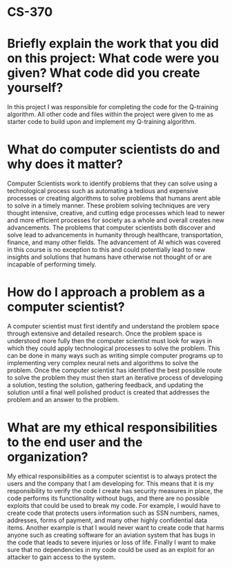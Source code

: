 # CS-370
# Briefly explain the work that you did on this project: What code were you given? What code did you create yourself?
In this project I was responsible for completing the code for the Q-training algorithm. All other code and files within the project were given to me as starter code to build upon and implement my Q-training algorithm.

# What do computer scientists do and why does it matter?
Computer Scientists work to identify problems that they can solve using a technological process such as automating a tedious and expensive processes or creating algorithms to solve problems that humans arent able to solve in a timely manner. These problem solving techniques are very thought intensive, creative, and cutting edge processes which lead to newer and more efficient processes for society as a whole and overall creates new advancements. The problems that computer scientists both discover and solve lead to advancements in humanity through healthcare, transportation, finance, and many other fields. The advancement of AI which was covered in this course is no exception to this and could potentially lead to new insights and solutions that humans have otherwise not thought of or are incapable of performing timely.

# How do I approach a problem as a computer scientist?
A computer scientist must first identify and understand the problem space through extensive and detailed research. Once the problem space is understood more fully then the computer scientist must look for ways in which they could apply technological processes to solve the problem. This can be done in many ways such as writing simple computer programs up to implementing very complex neural nets and algorithms to solve the problem. Once the computer scientist has identified the best possible route to solve the problem they must then start an iterative process of developing a solution, testing the solution, gathering feedback, and updating the solution until a final well polished product is created that addresses the problem and an answer to the problem.

# What are my ethical responsibilities to the end user and the organization?
My ethical responsibilities as a computer scientist is to always protect the users and the company that I am developing for. This means that it is my responsibility to verify the code I create has security measures in place, the code performs its functionality without bugs, and there are no possible exploits that could be used to break my code. For example, I would have to create code that protects users information such as SSN numbers, names, addresses, forms of payment, and many other highly confidential data items. Another example is that I would never want to create code that harms anyone such as creating software for an aviation system that has bugs in the code that leads to severe injuries or loss of life. Finally I want to make sure that no dependencies in my code could be used as an exploit for an attacker to gain access to the system.
